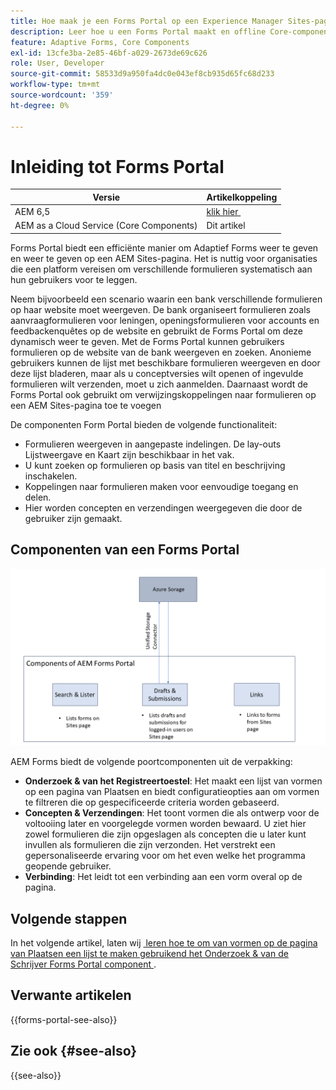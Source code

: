 ```yaml
---
title: Hoe maak je een Forms Portal op een Experience Manager Sites-pagina?
description: Leer hoe u een Forms Portal maakt en offline Core-componenten gebruikt op een AEM Sites-pagina.
feature: Adaptive Forms, Core Components
exl-id: 13cfe3ba-2e85-46bf-a029-2673de69c626
role: User, Developer
source-git-commit: 58533d9a950fa4dc0e043ef8cb935d65fc68d233
workflow-type: tm+mt
source-wordcount: '359'
ht-degree: 0%

---
```



# Inleiding tot Forms Portal

| Versie | Artikelkoppeling |
| -------- | ---------------------------- |
| AEM 6,5 | [&#x200B; klik hier &#x200B;](https://experienceleague.adobe.com/docs/experience-manager-65/forms/publish-process-aem-forms/introduction-publishing-forms.html?lang=nl-NL) |
| AEM as a Cloud Service (Core Components) | Dit artikel |

Forms Portal biedt een efficiënte manier om Adaptief Forms weer te geven en weer te geven op een AEM Sites-pagina. Het is nuttig voor organisaties die een platform vereisen om verschillende formulieren systematisch aan hun gebruikers voor te leggen.

Neem bijvoorbeeld een scenario waarin een bank verschillende formulieren op haar website moet weergeven. De bank organiseert formulieren zoals aanvraagformulieren voor leningen, openingsformulieren voor accounts en feedbackenquêtes op de website en gebruikt de Forms Portal om deze dynamisch weer te geven. Met de Forms Portal kunnen gebruikers formulieren op de website van de bank weergeven en zoeken. Anonieme gebruikers kunnen de lijst met beschikbare formulieren weergeven en door deze lijst bladeren, maar als u conceptversies wilt openen of ingevulde formulieren wilt verzenden, moet u zich aanmelden. Daarnaast wordt de Forms Portal ook gebruikt om verwijzingskoppelingen naar formulieren op een AEM Sites-pagina toe te voegen

De componenten Form Portal bieden de volgende functionaliteit:

* Formulieren weergeven in aangepaste indelingen. De lay-outs Lijstweergave en Kaart zijn beschikbaar in het vak.
* U kunt zoeken op formulieren op basis van titel en beschrijving inschakelen.
* Koppelingen naar formulieren maken voor eenvoudige toegang en delen.
* Hier worden concepten en verzendingen weergegeven die door de gebruiker zijn gemaakt.

## Componenten van een Forms Portal

![&#x200B; Componenten van het Portaal van Forms &#x200B;](/help/forms/assets/forms-portal.png)

AEM Forms biedt de volgende poortcomponenten uit de verpakking:

* **Onderzoek &amp; van het Registreertoestel**: Het maakt een lijst van vormen op een pagina van Plaatsen en biedt configuratieopties aan om vormen te filtreren die op gespecificeerde criteria worden gebaseerd.
* **Concepten &amp; Verzendingen**: Het toont vormen die als ontwerp voor de voltooiing later en voorgelegde vormen worden bewaard. U ziet hier zowel formulieren die zijn opgeslagen als concepten die u later kunt invullen als formulieren die zijn verzonden. Het verstrekt een gepersonaliseerde ervaring voor om het even welke het programma geopende gebruiker.
* **Verbinding**: Het leidt tot een verbinding aan een vorm overal op de pagina.

## Volgende stappen

In het volgende artikel, laten wij [&#x200B; leren hoe te om van vormen op de pagina van Plaatsen een lijst te maken gebruikend het Onderzoek &amp; van de Schrijver Forms Portal component &#x200B;](/help/forms/list-forms-on-sites-page.md).

## Verwante artikelen

{{forms-portal-see-also}}

## Zie ook {#see-also}

{{see-also}}